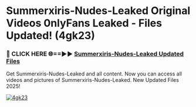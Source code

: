 # Summerxiris-Nudes-Leaked Original Videos 0nlyFans Leaked - Files Updated! (4gk23)

<h3>🔴 CLICK HERE 🌐==►► <a href="https://tinyurl.com/4mcuefdz" rel="nofollow">Summerxiris-Nudes-Leaked Updated Files</a></h3>

Get Summerxiris-Nudes-Leaked and all content. Now you can access all videos and pictures of Summerxiris-Nudes-Leaked. New Updated Files 2025!

[![4gk23](https://i.imgur.com/StAQSOY.gif)](https://tinyurl.com/4mcuefdz)
